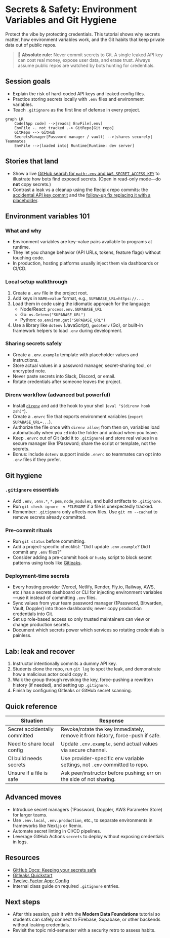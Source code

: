 # Secrets & Safety: Environment Variables and Git Hygiene

Protect the vibe by protecting credentials. This tutorial shows why secrets matter, how environment variables work, and the Git habits that keep private data out of public repos.

> **🚨 Absolute rule:** Never commit secrets to Git. A single leaked API key can cost real money, expose user data, and erase trust. Always assume public repos are watched by bots hunting for credentials.

## Session goals

- Explain the risk of hard-coded API keys and leaked config files.
- Practice storing secrets locally with `.env` files and environment variables.
- Teach `.gitignore` as the first line of defense in every project.

```mermaid
graph LR
    Code[App code] -->|reads| EnvFile[.env]
    EnvFile -. not tracked .-> GitRepo[Git repo]
    GitRepo --> GitHub
    SecretsManager[Password manager / vault] -->|shares securely| Teammates
    EnvFile -->|loaded into| Runtime[Runtime: dev server]
```

## Stories that land

- Show a live [GitHub search for `path:.env` and `AWS_SECRET_ACCESS_KEY`](https://github.com/search?q=path%3A.env+AWS_SECRET_ACCESS_KEY&type=code) to illustrate how bots find exposed secrets. (Open in read-only mode—do **not** copy secrets.)
- Contrast a leak vs a cleanup using the Recipix repo commits: the [accidental API key commit](https://github.com/prvnX/recipix/commit/8712522b0524b74d8ce41c27277c7b77a59e304e) and the [follow-up fix replacing it with a placeholder](https://github.com/prvnX/recipix/commit/c73923317d764f9560fad15476d8da2e47ddc256).

## Environment variables 101

### What and why

- Environment variables are key–value pairs available to programs at runtime.
- They let you change behavior (API URLs, tokens, feature flags) without touching code.
- In production, hosting platforms usually inject them via dashboards or CI/CD.

### Local setup walkthrough

1. Create a `.env` file in the project root.
2. Add keys in `NAME=value` format, e.g., `SUPABASE_URL=https://...`.
3. Load them in code using the idiomatic approach for the language:
   - Node/React: `process.env.SUPABASE_URL`
   - Go: `os.Getenv("SUPABASE_URL")`
   - Python: `os.environ.get("SUPABASE_URL")`
4. Use a library like `dotenv` (JavaScript), `godotenv` (Go), or built-in framework helpers to load `.env` during development.

### Sharing secrets safely

- Create a `.env.example` template with placeholder values and instructions.
- Store actual values in a password manager, secret-sharing tool, or encrypted note.
- Never paste secrets into Slack, Discord, or email.
- Rotate credentials after someone leaves the project.

### Direnv workflow (advanced but powerful)

- Install [`direnv`](https://direnv.net/) and add the hook to your shell (`eval "$(direnv hook zsh)"`).
- Create a `.envrc` file that exports environment variables (`export SUPABASE_URL=...`).
- Authorize the file once with `direnv allow`; from then on, variables load automatically when you `cd` into the folder and unload when you leave.
- Keep `.envrc` out of Git (add it to `.gitignore`) and store real values in a secure manager like 1Password; share the script or template, not the secrets.
- Bonus: include `dotenv` support inside `.envrc` so teammates can opt into `.env` files if they prefer.

## Git hygiene

### `.gitignore` essentials

- Add `.env`, `.env.*`, `*.pem`, `node_modules`, and build artifacts to `.gitignore`.
- Run `git check-ignore -v FILENAME` if a file is unexpectedly tracked.
- Remember: `.gitignore` only affects new files. Use `git rm --cached` to remove secrets already committed.

### Pre-commit rituals

- Run `git status` before committing.
- Add a project-specific checklist: "Did I update `.env.example`? Did I commit any `.env` files?"
- Consider adding a pre-commit hook or `husky` script to block secret patterns using tools like [Gitleaks](https://github.com/gitleaks/gitleaks).

### Deployment-time secrets

- Every hosting provider (Vercel, Netlify, Render, Fly.io, Railway, AWS, etc.) has a secrets dashboard or CLI for injecting environment variables—use it instead of committing `.env` files.
- Sync values from your team password manager (1Password, Bitwarden, Vault, Doppler) into those dashboards; never copy production credentials into Git.
- Set up role-based access so only trusted maintainers can view or change production secrets.
- Document which secrets power which services so rotating credentials is painless.

## Lab: leak and recover

1. Instructor intentionally commits a dummy API key.
2. Students clone the repo, run `git log` to spot the leak, and demonstrate how a malicious actor could copy it.
3. Walk the group through revoking the key, force-pushing a rewritten history (if needed), and setting up `.gitignore`.
4. Finish by configuring Gitleaks or GitHub secret scanning.

## Quick reference

| Situation | Response |
| --------- | -------- |
| Secret accidentally committed | Revoke/rotate the key immediately, remove it from history, force-push if safe. |
| Need to share local config | Update `.env.example`, send actual values via secure channel. |
| CI build needs secrets | Use provider-specific env variable settings, not `.env` committed to repo. |
| Unsure if a file is safe | Ask peer/instructor before pushing; err on the side of not sharing. |

## Advanced moves

- Introduce secret managers (1Password, Doppler, AWS Parameter Store) for larger teams.
- Use `.env.local`, `.env.production`, etc., to separate environments in frameworks like Next.js or Remix.
- Automate secret linting in CI/CD pipelines.
- Leverage GitHub Actions `secrets` to deploy without exposing credentials in logs.

## Resources

- [GitHub Docs: Keeping your secrets safe](https://docs.github.com/en/actions/reference/security/secure-use)
- [Gitleaks Quickstart](https://github.com/gitleaks/gitleaks#quick-start)
- [Twelve-Factor App: Config](https://12factor.net/config)
- Internal class guide on required `.gitignore` entries.

## Next steps

- After this session, pair it with the **Modern Data Foundations** tutorial so students can safely connect to Firebase, Supabase, or other backends without leaking credentials.
- Revisit the topic mid-semester with a security retro to assess habits.
